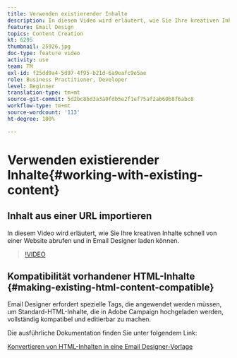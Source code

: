 ```yaml
---
title: Verwenden existierender Inhalte
description: In diesem Video wird erläutert, wie Sie Ihre kreativen Inhalte schnell von einer Website abrufen und in Email Designer laden können.
feature: Email Design
topics: Content Creation
kt: 6295
thumbnail: 25926.jpg
doc-type: feature video
activity: use
team: TM
exl-id: f25dd9a4-5d97-4f95-b21d-6a9eafc9e5ae
role: Business Practitioner, Developer
level: Beginner
translation-type: tm+mt
source-git-commit: 5d2bc8bd3a3a0fdb5e2f1ef75af2ab60b8f6abc8
workflow-type: tm+mt
source-wordcount: '113'
ht-degree: 100%

---
```


# Verwenden existierender Inhalte{#working-with-existing-content}

## Inhalt aus einer URL importieren

In diesem Video wird erläutert, wie Sie Ihre kreativen Inhalte schnell von einer Website abrufen und in Email Designer laden können.

>[!VIDEO](https://video.tv.adobe.com/v/25926?quality=12)

## Kompatibilität vorhandener HTML-Inhalte {#making-existing-html-content-compatible}

Email Designer erfordert spezielle Tags, die angewendet werden müssen, um Standard-HTML-Inhalte, die in Adobe Campaign hochgeladen werden, vollständig kompatibel und editierbar zu machen.

Die ausführliche Dokumentation finden Sie unter folgendem Link:

[Konvertieren von HTML-Inhalten in eine Email Designer-Vorlage](https://docs.adobe.com/content/help/de-DE/campaign-standard/using/designing-content/building-email-content/using-existing-content.html#converting-an-html-content)

